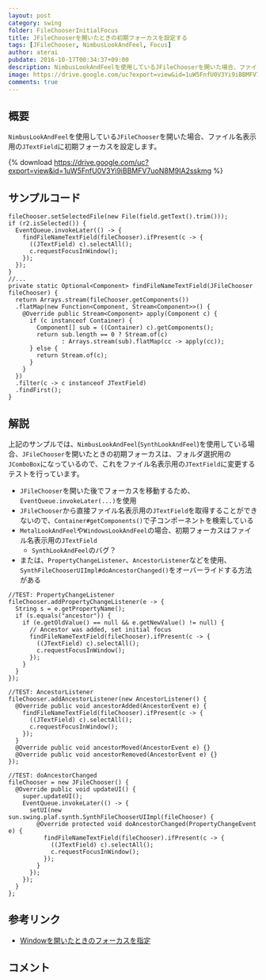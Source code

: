 ```yaml
---
layout: post
category: swing
folder: FileChooserInitialFocus
title: JFileChooserを開いたときの初期フォーカスを設定する
tags: [JFileChooser, NimbusLookAndFeel, Focus]
author: aterai
pubdate: 2016-10-17T00:34:37+09:00
description: NimbusLookAndFeelを使用しているJFileChooserを開いた場合、ファイル名表示用のJTextFieldに初期フォーカスを設定します。
image: https://drive.google.com/uc?export=view&id=1uW5FnfU0V3Yi9iBBMFV7uoN8M9IA2sskmg
comments: true
---
```

## 概要
`NimbusLookAndFeel`を使用している`JFileChooser`を開いた場合、ファイル名表示用の`JTextField`に初期フォーカスを設定します。

{% download https://drive.google.com/uc?export=view&id=1uW5FnfU0V3Yi9iBBMFV7uoN8M9IA2sskmg %}

## サンプルコード
<pre class="prettyprint"><code>fileChooser.setSelectedFile(new File(field.getText().trim()));
if (r2.isSelected()) {
  EventQueue.invokeLater(() -&gt; {
    findFileNameTextField(fileChooser).ifPresent(c -&gt; {
      ((JTextField) c).selectAll();
      c.requestFocusInWindow();
    });
  });
}
//...
private static Optional&lt;Component&gt; findFileNameTextField(JFileChooser fileChooser) {
  return Arrays.stream(fileChooser.getComponents())
  .flatMap(new Function&lt;Component, Stream&lt;Component&gt;&gt;() {
    @Override public Stream&lt;Component&gt; apply(Component c) {
      if (c instanceof Container) {
        Component[] sub = ((Container) c).getComponents();
        return sub.length == 0 ? Stream.of(c)
               : Arrays.stream(sub).flatMap(cc -&gt; apply(cc));
      } else {
        return Stream.of(c);
      }
    }
  })
  .filter(c -&gt; c instanceof JTextField)
  .findFirst();
}
</code></pre>

## 解説
上記のサンプルでは、`NimbusLookAndFeel`(`SynthLookAndFeel`)を使用している場合、`JFileChooser`を開いたときの初期フォーカスは、フォルダ選択用の`JComboBox`になっているので、これをファイル名表示用の`JTextField`に変更するテストを行っています。

- `JFileChooser`を開いた後でフォーカスを移動するため、`EventQueue.invokeLater(...)`を使用
- `JFileChooser`から直接ファイル名表示用の`JTextField`を取得することができないので、`Container#getComponents()`で子コンポーネントを検索している
- `MetalLookAndFeel`や`WindowsLookAndFeel`の場合、初期フォーカスはファイル名表示用の`JTextField`
    - `SynthLookAndFeel`のバグ？
- または、`PropertyChangeListener`、`AncestorListener`などを使用、`SynthFileChooserUIImpl#doAncestorChanged()`をオーバーライドする方法がある

<!-- dummy comment line for breaking list -->

<pre class="prettyprint"><code>//TEST: PropertyChangeListener
fileChooser.addPropertyChangeListener(e -&gt; {
  String s = e.getPropertyName();
  if (s.equals("ancestor")) {
    if (e.getOldValue() == null &amp;&amp; e.getNewValue() != null) {
      // Ancestor was added, set initial focus
      findFileNameTextField(fileChooser).ifPresent(c -&gt; {
        ((JTextField) c).selectAll();
        c.requestFocusInWindow();
      });
    }
  }
});
</code></pre>

<pre class="prettyprint"><code>//TEST: AncestorListener
fileChooser.addAncestorListener(new AncestorListener() {
  @Override public void ancestorAdded(AncestorEvent e) {
    findFileNameTextField(fileChooser).ifPresent(c -&gt; {
      ((JTextField) c).selectAll();
      c.requestFocusInWindow();
    });
  }
  @Override public void ancestorMoved(AncestorEvent e) {}
  @Override public void ancestorRemoved(AncestorEvent e) {}
});
</code></pre>

<pre class="prettyprint"><code>//TEST: doAncestorChanged
fileChooser = new JFileChooser() {
  @Override public void updateUI() {
    super.updateUI();
    EventQueue.invokeLater(() -&gt; {
      setUI(new sun.swing.plaf.synth.SynthFileChooserUIImpl(fileChooser) {
        @Override protected void doAncestorChanged(PropertyChangeEvent e) {
          findFileNameTextField(fileChooser).ifPresent(c -&gt; {
            ((JTextField) c).selectAll();
            c.requestFocusInWindow();
          });
        }
      });
    });
  }
};
</code></pre>

## 参考リンク
- [Windowを開いたときのフォーカスを指定](https://ateraimemo.com/Swing/DefaultFocus.html)

<!-- dummy comment line for breaking list -->

## コメント
